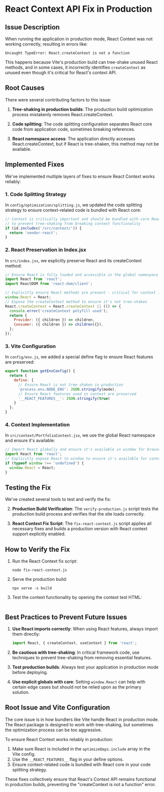 # React Context API Fix in Production

## Issue Description

When running the application in production mode, React Context was not working correctly, resulting in errors like:

```
Uncaught TypeError: React.createContext is not a function
```

This happens because Vite's production build can tree-shake unused React methods, and in some cases, it incorrectly identifies `createContext` as unused even though it's critical for React's context API.

## Root Causes

There were several contributing factors to this issue:

1. **Tree-shaking in production builds**: The production build optimization process mistakenly removes React.createContext.

2. **Code splitting**: The code splitting configuration separates React core code from application code, sometimes breaking references.

3. **React namespace access**: The application directly accesses React.createContext, but if React is tree-shaken, this method may not be available.

## Implemented Fixes

We've implemented multiple layers of fixes to ensure React Context works reliably:

### 1. Code Splitting Strategy

In `config/optimization/splitting.js`, we updated the code splitting strategy to ensure context-related code is bundled with React core:

```javascript
// Context is critically important and should be bundled with core React
// to prevent tree-shaking from breaking context functionality
if (id.includes('/src/context/')) {
  return 'vendor-react';
}
```

### 2. React Preservation in Index.jsx

In `src/index.jsx`, we explicitly preserve React and its createContext method:

```javascript
// Ensure React is fully loaded and accessible in the global namespace
import React from 'react';
import ReactDOM from 'react-dom/client';

// Explicitly ensure React methods are present - critical for context in production builds
window.React = React;
// Expose the createContext method to ensure it's not tree-shaken
React.createContext = React.createContext || (() => {
  console.error('createContext polyfill used');
  return {
    Provider: ({ children }) => children,
    Consumer: ({ children }) => children({}),
  };
});
```

### 3. Vite Configuration

In `config/env.js`, we added a special define flag to ensure React features are preserved:

```javascript
export function getEnvConfig() {
  return {
    define: {
      // Ensure React is not tree-shaken in production
      'process.env.NODE_ENV': JSON.stringify(mode),
      // Ensure React features used in context are preserved
      '__REACT_FEATURES__': JSON.stringify(true)
    }
  };
}
```

### 4. Context Implementation

In `src/context/PortfolioContext.jsx`, we use the global React namespace and ensure it's available:

```javascript
// Import React globally and ensure it's available in window for browser compatibility
import React from 'react';
// Explicitly expose React to window to ensure it's available for context
if (typeof window !== 'undefined') {
  window.React = React;
}
```

## Testing the Fix

We've created several tools to test and verify the fix:


2. **Production Build Verification**: The `verify-production.js` script tests the production build process and verifies that the site loads correctly.

3. **React Context Fix Script**: The `fix-react-context.js` script applies all necessary fixes and builds a production version with React context support explicitly enabled.

## How to Verify the Fix

1. Run the React Context fix script:
   ```
   node fix-react-context.js
   ```

2. Serve the production build:
   ```
   npx serve -s build
   ```

3. Test the context functionality by opening the context test HTML:
   ```
   ```

## Best Practices to Prevent Future Issues

1. **Use React imports correctly**: When using React features, always import them directly:
   ```javascript
   import React, { createContext, useContext } from 'react';
   ```

2. **Be cautious with tree-shaking**: In critical framework code, use techniques to prevent tree-shaking from removing essential features.

3. **Test production builds**: Always test your application in production mode before deploying.

4. **Use explicit globals with care**: Setting `window.React` can help with certain edge cases but should not be relied upon as the primary solution.

## Root Issue and Vite Configuration

The core issue is in how bundlers like Vite handle React in production mode. The React package is designed to work with tree-shaking, but sometimes the optimization process can be too aggressive.

To ensure React Context works reliably in production:

1. Make sure React is included in the `optimizeDeps.include` array in the Vite config.
2. Use the `__REACT_FEATURES__` flag in your define options.
3. Ensure context-related code is bundled with React core in your code splitting strategy.

These fixes collectively ensure that React's Context API remains functional in production builds, preventing the "createContext is not a function" error.
